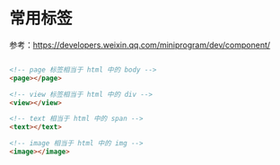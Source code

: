 # 常用标签

参考：https://developers.weixin.qq.com/miniprogram/dev/component/

```html

<!-- page 标签相当于 html 中的 body -->
<page></page>

<!-- view 标签相当于 html 中的 div -->
<view></view>

<!-- text 相当于 html 中的 span -->
<text></text>

<!-- image 相当于 html 中的 img -->
<image></image>
```